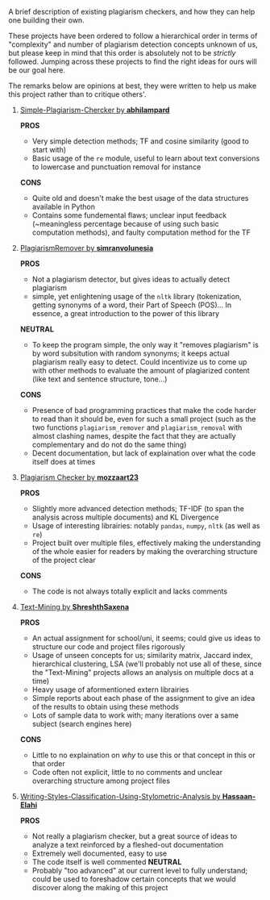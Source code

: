 A brief description of existing plagiarism checkers, and how they can help one building their own.

These projects have been ordered to follow a hierarchical order in terms of "complexity" and number of plagiarism detection concepts unknown of us, but please keep in mind that this order is absolutely not to be *strictly*  followed. Jumping across these projects to find the right ideas for ours will be our goal here.

The remarks below are opinions at best, they were written to help us make this project rather than to critique others'. 

1) [Simple-Plagiarism-Chercker by **abhilampard**](https://github.com/abhilampard/Simple-Plagiarism-Checker/tree/master)

   __PROS__
    - Very simple detection methods; TF and cosine similarity (good to start with)
    - Basic usage of the `re` module, useful to learn about text conversions to lowercase and punctuation removal for instance
   
   __CONS__
    - Quite old and doesn't make the best usage of the data structures available in Python
    - Contains some fundemental flaws; unclear input feedback (~meaningless percentage because of using such basic computation methods), and faulty computation method for the TF
    
2) [PlagiarismRemover by **simranvolunesia**](https://github.com/simranvolunesia/PlagiarismRemover)

    __PROS__
    - Not a plagiarism detector, but gives ideas to actually detect plagiarism
    - simple, yet enlightening usage of the `nltk` library (tokenization, getting synonyms of a word, their Part of Speech (POS)... In essence, a great introduction to the power of this library

    __NEUTRAL__
    - To keep the program simple, the only way it "removes plagiarism" is by word subsitution with random synonyms; it keeps actual plagiarism really easy to detect. Could incentivize us to come up with other methods to evaluate the amount of plagiarized content (like text and sentence structure, tone...)

    __CONS__
    - Presence of bad programming practices that make the code harder to read than it should be, even for such a small project (such as the two functions `plagiarism_remover` and `plagiarism_removal` with almost clashing names, despite the fact that they are actually complementary and do not do the same thing)
    - Decent documentation, but lack of explaination over what the code itself does at times
    
3) [Plagiarism Checker by **mozzaart23**](https://github.com/Moozzaart23/PlagiarismChecker/tree/master)

   __PROS__
    - Slightly more advanced detection methods; TF-IDF (to span the analysis across multiple documents) and KL Divergence
    - Usage of interesting librairies: notably `pandas`, `numpy`, `nltk` (as well as `re`)
    - Project built over multiple files, effectively making the understanding of the whole easier for readers by making the overarching structure of the project clear
   
    __CONS__
    - The code is not always totally explicit and lacks comments
    
4) [Text-Mining by **ShreshthSaxena**](https://github.com/ShreshthSaxena/Text-Mining)
    
    __PROS__
    - An actual assignment for school/uni, it seems; could give us ideas to structure our code and project files rigorously
    - Usage of unseen concepts for us; similarity matrix, Jaccard index, hierarchical clustering, LSA (we'll probably not use all of these, since the "Text-Mining" projects allows an analysis on multiple docs at a time)
    - Heavy usage of aformentioned extern librairies
    - Simple reports about each phase of the assignment to give an idea of the results to obtain using these methods
    - Lots of sample data to work with; many iterations over a same subject (search engines here)

   __CONS__
   - Little to no explaination on *why* to use this or that concept in this or that order
   - Code often not explicit, little to no comments and unclear overarching structure among project files
   

5) [Writing-Styles-Classification-Using-Stylometric-Analysis by **Hassaan-Elahi**](https://github.com/Hassaan-Elahi/Writing-Styles-Classification-Using-Stylometric-Analysis)

    __PROS__
    - Not really a plagiarism checker, but a great source of ideas to analyze a text reinforced by a fleshed-out documentation
    - Extremely well documented, easy to use
    - The code itself is well commented
   __NEUTRAL__
    - Probably "too advanced" at our current level to fully understand; could be used to foreshadow certain concepts that we would discover along the making of this project
    

    

    
